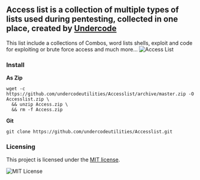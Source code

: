 
## Access list is a collection of multiple types of lists used during pentesting, collected in one place, created by [Undercode](https://undercode.help)
This list include a collections of Combos, word lists shells, exploit and code for exploiting or brute force access and much more…
![Access List](https://undercode.help/nnnhbkkn/2021/04/kV04SdKPxs.png)

### Install

**As Zip**
```
wget -c https://github.com/undercodeutilities/Accesslist/archive/master.zip -O Accesslist.zip \
  && unzip Access.zip \
  && rm -f Access.zip
```


**Git**
```
git clone https://github.com/undercodeutilities/Accesslist.git
```

### Licensing

This project is licensed under the [MIT license](LICENSE).

![MIT License](https://undercode.help/nnnhbkkn/2021/04/68747470733a2f2f64616e69656c6d696573736c65722e636f6d2f696d616765732f6d69746c6963656e73652e706e67.png)
 
